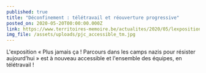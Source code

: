 ```yaml
---
published: true
title: "Déconfinement : télétravail et réouverture progressive"
posted_on: 2020-05-20T00:00:00.000Z
link: https://www.territoires-memoire.be/actualites/2020/05/lexposition-plus-jamais-ca-est-a-nouveau-accessible/
img_file: /assets/uploads/pjc_accessible_tm.jpg
---
```

L'exposition « Plus jamais ça ! Parcours dans les camps nazis pour résister aujourd’hui » est à nouveau accessible et l'ensemble des équipes, en télétravail !
